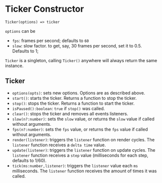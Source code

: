 # Ticker Constructor

`Ticker(options) => ticker`

`options` can be
 - `fps`: frames per second; defaults to `60`
 - `slow`: slow factor. to get, say, 30 frames per second, set it to 0.5. Defaults to 1;
 
 `Ticker` is a singleton, calling `Ticker()` anywhere will always return the same instance.
 
 ## Ticker
 
- `options(opts)`: sets new options. Options are as described above.
- `start()`: starts the ticker. Returns a function to stop the ticker.
- `stop()`: stops the ticker. Returns a function to start the ticker.
- `isPaused():boolean`: `true` if `stop()` was called.
- `clear()`: stops the ticker and removes all events listeners.
- `slow(n?:number)`: sets the `slow` value, or returns the `slow` value if called without arguments.
- `fps(n?:number)`: sets the `fps` value, or returns the `fps` value if called without arguments.
- `render(listener)`: triggers the `listener` function on render cycles. The `listener` function receives a `delta time` value.
- `update(listener)`: triggers the `listener` function on update cycles. The `listener` function receives a `step` value (milliseconds for each step, defaults to 1/60).
- `tick(ms:number,listener)`: triggers the `listener` value each `ms` milliseconds. The `listener` function receives the amount of times it was called.  